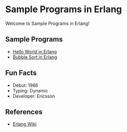 # Sample Programs in Erlang

Welcome to Sample Programs in Erlang!

## Sample Programs

- [Hello World in Erlang](https://github.com/jrg94/sample-programs/issues/321)
- [Bubble Sort in Erlang](https://github.com/jrg94/sample-programs/issues/1140)

## Fun Facts

- Debut: 1986
- Typing: Dynamic
- Developer: Ericsson

## References

- [Erlang Wiki](https://en.wikipedia.org/wiki/Erlang_(programming_language))
